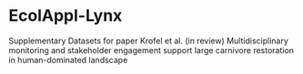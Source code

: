 # EcolAppl-Lynx
Supplementary Datasets for paper Krofel et al. (in review) Multidisciplinary monitoring and stakeholder engagement support large carnivore restoration in human-dominated landscape
